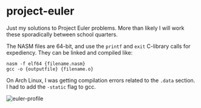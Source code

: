 # project-euler

Just my solutions to Project Euler problems. More than likely I will work these sporadically between school quarters.

The NASM files are 64-bit, and use the `printf` and `exit` C-library calls for expediency. They can be linked and compiled like:
```
nasm -f elf64 {filename.nasm}
gcc -o {outputfile} {filename.o}
```

On Arch Linux, I was getting compilation errors related to the `.data` section. I had to add the `-static` flag to gcc.

![euler-profile](https://projecteuler.net/profile/nwbreneman.png)